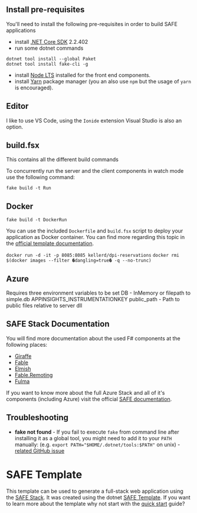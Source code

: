## Install pre-requisites

You'll need to install the following pre-requisites in order to build SAFE applications


* install [.NET Core SDK](https://www.microsoft.com/net/download) 2.2.402
* run some dotnet commands
```
dotnet tool install --global Paket
dotnet tool install fake-cli -g
```
* install [Node LTS](https://nodejs.org/en/download/) installed for the front end components.
* install [Yarn](https://yarnpkg.com/lang/en/docs/install/) package manager (you an also use `npm` but the usage of `yarn` is encouraged).

## Editor
I like to use VS Code, using the `Ionide` extension
Visual Studio is also an option.

## build.fsx

This contains all the different build commands

To concurrently run the server and the client components in watch mode use the following command:

```
fake build -t Run
```

## Docker

```
fake build -t DockerRun
```

You can use the included `Dockerfile` and `build.fsx` script to deploy your application as Docker container. You can find more regarding this topic in the [official template documentation](https://safe-stack.github.io/docs/template-docker/).

`docker run -d -it -p 8085:8085 kellerd/dpi-reservations`
`docker rmi $(docker images --filter �dangling=true� -q --no-trunc) `


## Azure

Requires three environment variables to be set
DB - InMemory or filepath to simple.db
APPINSIGHTS_INSTRUMENTATIONKEY
public_path - Path to public files relative to server dll

## SAFE Stack Documentation

You will find more documentation about the used F# components at the following places:

* [Giraffe](https://github.com/giraffe-fsharp/Giraffe/blob/master/DOCUMENTATION.md)
* [Fable](https://fable.io/docs/)
* [Elmish](https://elmish.github.io/elmish/)
* [Fable.Remoting](https://zaid-ajaj.github.io/Fable.Remoting/)
* [Fulma](https://fulma.github.io/Fulma/)

If you want to know more about the full Azure Stack and all of it's components (including Azure) visit the official [SAFE documentation](https://safe-stack.github.io/docs/).

## Troubleshooting

* **fake not found** - If you fail to execute `fake` from command line after installing it as a global tool, you might need to add it to your `PATH` manually: (e.g. `export PATH="$HOME/.dotnet/tools:$PATH"` on unix) - [related GitHub issue](https://github.com/dotnet/cli/issues/9321)

# SAFE Template

This template can be used to generate a full-stack web application using the [SAFE Stack](https://safe-stack.github.io/). It was created using the dotnet [SAFE Template](https://safe-stack.github.io/docs/template-overview/). If you want to learn more about the template why not start with the [quick start](https://safe-stack.github.io/docs/quickstart/) guide?
